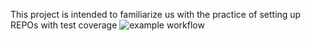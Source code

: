 This project is intended to familiarize us with the practice of setting up REPOs with test coverage
![example workflow](https://github.com/CarlosCarvajal28/embedded_Lab0/actions/workflows/main.yml/badge.svg)
